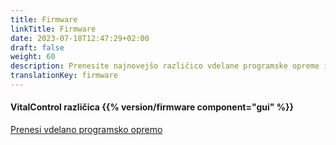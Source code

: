 ```yaml
---
title: Firmware
linkTitle: Firmware
date: 2023-07-18T12:47:29+02:00
draft: false
weight: 60
description: Prenesite najnovejšo različico vdelane programske opreme in jo namestite na svojo napravo VitalControl.
translationKey: firmware
---
```

#### VitalControl različica {{% version/firmware component="gui" %}}

<a href="/download/firmware.vcu" role="button" class="btn btn-primary btn-lg">Prenesi vdelano programsko opremo</a>
